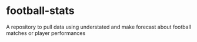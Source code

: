# football-stats
A repository to pull data using understated and make forecast about football matches or player performances
